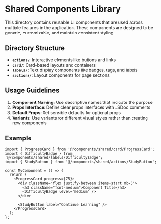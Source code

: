 
# Shared Components Library

This directory contains reusable UI components that are used across multiple features in the application. These components are designed to be generic, customizable, and maintain consistent styling.

## Directory Structure

- **`actions/`**: Interactive elements like buttons and links
- **`card/`**: Card-based layouts and containers
- **`labels/`**: Text display components like badges, tags, and labels
- **`sections/`**: Layout components for page sections

## Usage Guidelines

1. **Component Naming**: Use descriptive names that indicate the purpose
2. **Props Interface**: Define clear props interfaces with JSDoc comments
3. **Default Props**: Set sensible defaults for optional props
4. **Variants**: Use variants for different visual styles rather than creating new components

## Example

```tsx
import { ProgressCard } from '@/components/shared/card/ProgressCard';
import { DifficultyBadge } from '@/components/shared/labels/DifficultyBadge';
import { StudyButton } from '@/components/shared/actions/StudyButton';

const MyComponent = () => {
  return (
    <ProgressCard progress={75}>
      <div className="flex justify-between items-start mb-3">
        <h3 className="font-medium">Component Title</h3>
        <DifficultyBadge level="medium" />
      </div>
      
      <StudyButton label="Continue Learning" />
    </ProgressCard>
  );
};
```
